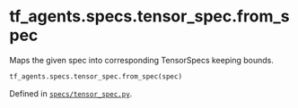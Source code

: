 <div itemscope itemtype="http://developers.google.com/ReferenceObject">
<meta itemprop="name" content="tf_agents.specs.tensor_spec.from_spec" />
<meta itemprop="path" content="Stable" />
</div>

# tf_agents.specs.tensor_spec.from_spec

Maps the given spec into corresponding TensorSpecs keeping bounds.

``` python
tf_agents.specs.tensor_spec.from_spec(spec)
```



Defined in [`specs/tensor_spec.py`](https://github.com/tensorflow/agents/tree/master/tf_agents/specs/tensor_spec.py).

<!-- Placeholder for "Used in" -->
